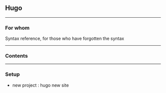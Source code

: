 ## Hugo

___

### For whom
Syntax reference, for those who have forgotten the syntax
___

### Contents

___

### Setup

- new project :
		hugo new site <name of site>




